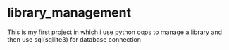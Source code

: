 # library_management
This is my first project in which i use python oops to manage a library and then use sql(sqllite3) for database connection
